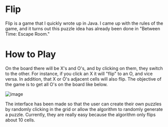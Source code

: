# Flip
Flip is a game that I quickly wrote up in Java. I came up with the rules of the game, and it turns out this puzzle idea has already been done in "Between Time: Escape Room."

# How to Play
On the board there will be X's and O's, and by clicking on them, they switch to the other. For instance, if you click an X it will "flip" to an O, and vice versa. In addition, that X or O's adjacent cells will also flip. The objective of the game is to get all O's on the board like below.

![image](https://user-images.githubusercontent.com/32008471/145199228-b11f86dc-23c2-44d3-92d3-52e93480c221.png)

The interface has been made so that the user can create their own puzzles by randomly clicking in the grid or allow the algorithm to randomly generate a puzzle. Currently, they are really easy because the algorithm only flips about 10 cells.
